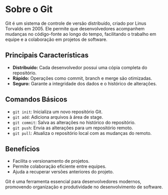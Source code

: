 # Sobre o Git

Git é um sistema de controle de versão distribuído, criado por Linus Torvalds em 2005. Ele permite que desenvolvedores acompanhem mudanças no código-fonte ao longo do tempo, facilitando o trabalho em equipe e a colaboração em projetos de software.

## Principais Características

- **Distribuído:** Cada desenvolvedor possui uma cópia completa do repositório.
- **Rápido:** Operações como commit, branch e merge são otimizadas.
- **Seguro:** Garante a integridade dos dados e o histórico de alterações.

## Comandos Básicos

- `git init`: Inicializa um novo repositório Git.
- `git add`: Adiciona arquivos à área de stage.
- `git commit`: Salva as alterações no histórico do repositório.
- `git push`: Envia as alterações para um repositório remoto.
- `git pull`: Atualiza o repositório local com as mudanças do remoto.

## Benefícios

- Facilita o versionamento de projetos.
- Permite colaboração eficiente entre equipes.
- Ajuda a recuperar versões anteriores do projeto.

Git é uma ferramenta essencial para desenvolvedores modernos, promovendo organização e produtividade no desenvolvimento de software.